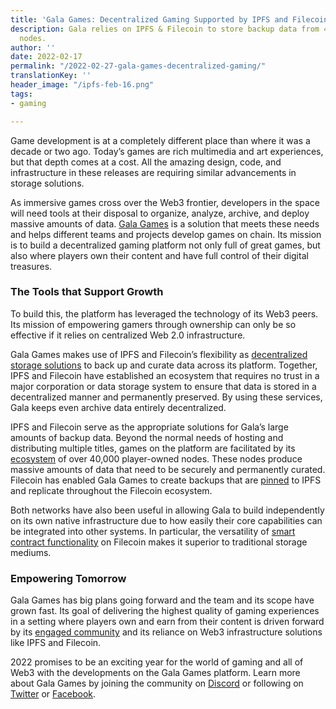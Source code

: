 ```yaml
---
title: 'Gala Games: Decentralized Gaming Supported by IPFS and Filecoin'
description: Gala relies on IPFS & Filecoin to store backup data from 40k+ player-owned
  nodes.
author: ''
date: 2022-02-17
permalink: "/2022-02-27-gala-games-decentralized-gaming/"
translationKey: ''
header_image: "/ipfs-feb-16.png"
tags:
- gaming

---
```

Game development is at a completely different place than where it was a decade or two ago. Today’s games are rich multimedia and art experiences, but that depth comes at a cost. All the amazing design, code, and infrastructure in these releases are requiring similar advancements in storage solutions.

As immersive games cross over the Web3 frontier, developers in the space will need tools at their disposal to organize, analyze, archive, and deploy massive amounts of data. [Gala Games](https://app.gala.games/about/) is a solution that meets these needs and helps different teams and projects develop games on chain. Its mission is to build a decentralized gaming platform not only full of great games, but also where players own their content and have full control of their digital treasures.

### The Tools that Support Growth

To build this, the platform has leveraged the technology of its Web3 peers. Its mission of empowering gamers through ownership can only be so effective if it relies on centralized Web 2.0 infrastructure.

Gala Games makes use of IPFS and Filecoin’s flexibility as [decentralized storage solutions](https://docs.ipfs.tech/concepts/how-ipfs-works) to back up and curate data across its platform. Together, IPFS and Filecoin have established an ecosystem that requires no trust in a major corporation or data storage system to ensure that data is stored in a decentralized manner and permanently preserved. By using these services, Gala keeps even archive data entirely decentralized.

IPFS and Filecoin serve as the appropriate solutions for Gala’s large amounts of backup data. Beyond the normal needs of hosting and distributing multiple titles, games on the platform are facilitated by its [ecosystem](https://app.gala.games/nodes/ecosystem/) of over 40,000 player-owned nodes. These nodes produce massive amounts of data that need to be securely and permanently curated. Filecoin has enabled Gala Games to create backups that are [pinned](https://filecoin.io/blog/posts/using-filecoin-with-ipfs/) to IPFS and replicate throughout the Filecoin ecosystem.

Both networks have also been useful in allowing Gala to build independently on its own native infrastructure due to how easily their core capabilities can be integrated into other systems. In particular, the versatility of [smart contract functionality](https://filecoin.io/blog/posts/introducing-the-filecoin-virtual-machine/) on Filecoin makes it superior to traditional storage mediums.

### Empowering Tomorrow

Gala Games has big plans going forward and the team and its scope have grown fast. Its goal of delivering the highest quality of gaming experiences in a setting where players own and earn from their content is driven forward by its [engaged community](https://blog.gala.games/speaking-of-community-d5ccc7c86747) and its reliance on Web3 infrastructure solutions like IPFS and Filecoin.

2022 promises to be an exciting year for the world of gaming and all of Web3 with the developments on the Gala Games platform. Learn more about Gala Games by joining the community on [Discord](http://galagames.chat/) or following on [Twitter](https://twitter.com/GoGalaGames) or [Facebook](https://www.facebook.com/GoGalaGames).